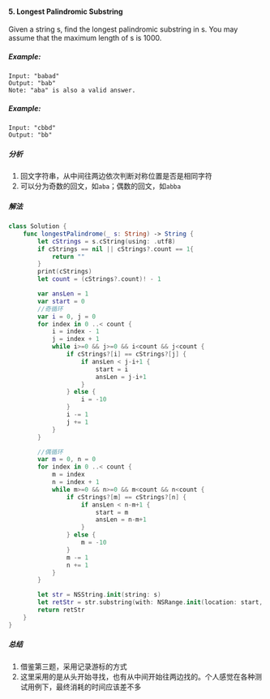 #### 5. Longest Palindromic Substring<br>
Given a string s, find the longest palindromic substring in s. You may assume that the maximum length of s is 1000.<br>

##### Example:<br>
```
Input: "babad"
Output: "bab"
Note: "aba" is also a valid answer.
```
##### Example:<br>
```
Input: "cbbd"
Output: "bb"
```

##### 分析<br>
1. 回文字符串，从中间往两边依次判断对称位置是否是相同字符
2. 可以分为奇数的回文，如`aba`；偶数的回文，如`abba`

##### 解法<br>
```Swift
class Solution {
    func longestPalindrome(_ s: String) -> String {
        let cStrings = s.cString(using: .utf8)
        if cStrings == nil || cStrings?.count == 1{
            return ""
        }
        print(cStrings)
        let count = (cStrings?.count)! - 1

        var ansLen = 1
        var start = 0
        //奇循环
        var i = 0, j = 0
        for index in 0 ..< count {
            i = index - 1
            j = index + 1
            while i>=0 && j>=0 && i<count && j<count {
                if cStrings?[i] == cStrings?[j] {
                    if ansLen < j-i+1 {
                        start = i
                        ansLen = j-i+1
                    }
                } else {
                    i = -10
                }
                i -= 1
                j += 1
            }
        }

        //偶循环
        var m = 0, n = 0
        for index in 0 ..< count {
            m = index
            n = index + 1
            while m>=0 && n>=0 && m<count && n<count {
                if cStrings?[m] == cStrings?[n] {
                    if ansLen < n-m+1 {
                        start = m
                        ansLen = n-m+1
                    }
                } else {
                    m = -10
                }
                m -= 1
                n += 1
            }
        }

        let str = NSString.init(string: s)
        let retStr = str.substring(with: NSRange.init(location: start, length: ansLen))
        return retStr
    }
}
```

##### 总结<br>
1. 借鉴第三题，采用记录游标的方式
2. 这里采用的是从头开始寻找，也有从中间开始往两边找的。个人感觉在各种测试用例下，最终消耗的时间应该差不多